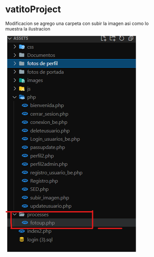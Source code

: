 # vatitoProject

Modificacion se agrego una carpeta con subir la imagen asi como lo muestra la ilustracion

![vastito1](https://github.com/bigvictornaq/vatitoProject/blob/main/photos/foto1.png?raw=true)
